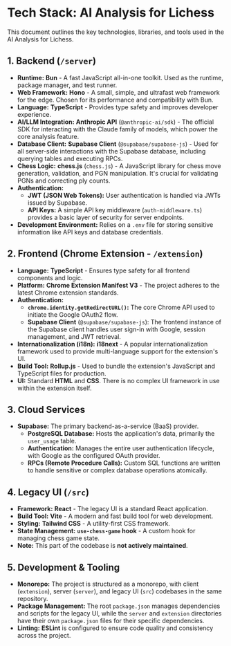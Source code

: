 # Tech Stack: AI Analysis for Lichess

This document outlines the key technologies, libraries, and tools used in the AI Analysis for Lichess.

## 1. Backend (`/server`)

-   **Runtime:** **Bun** - A fast JavaScript all-in-one toolkit. Used as the runtime, package manager, and test runner.
-   **Web Framework:** **Hono** - A small, simple, and ultrafast web framework for the edge. Chosen for its performance and compatibility with Bun.
-   **Language:** **TypeScript** - Provides type safety and improves developer experience.
-   **AI/LLM Integration:** **Anthropic API** (`@anthropic-ai/sdk`) - The official SDK for interacting with the Claude family of models, which power the core analysis feature.
-   **Database Client:** **Supabase Client** (`@supabase/supabase-js`) - Used for all server-side interactions with the Supabase database, including querying tables and executing RPCs.
-   **Chess Logic:** **chess.js** (`chess.js`) - A JavaScript library for chess move generation, validation, and PGN manipulation. It's crucial for validating PGNs and correcting ply counts.
-   **Authentication:**
    -   **JWT (JSON Web Tokens):** User authentication is handled via JWTs issued by Supabase.
    -   **API Keys:** A simple API key middleware (`auth-middleware.ts`) provides a basic layer of security for server endpoints.
-   **Development Environment:** Relies on a `.env` file for storing sensitive information like API keys and database credentials.

## 2. Frontend (Chrome Extension - `/extension`)

-   **Language:** **TypeScript** - Ensures type safety for all frontend components and logic.
-   **Platform:** **Chrome Extension Manifest V3** - The project adheres to the latest Chrome extension standards.
-   **Authentication:**
    -   **`chrome.identity.getRedirectURL()`:** The core Chrome API used to initiate the Google OAuth2 flow.
    -   **Supabase Client** (`@supabase/supabase-js`): The frontend instance of the Supabase client handles user sign-in with Google, session management, and JWT retrieval.
-   **Internationalization (i18n):** **i18next** - A popular internationalization framework used to provide multi-language support for the extension's UI.
-   **Build Tool:** **Rollup.js** - Used to bundle the extension's JavaScript and TypeScript files for production.
-   **UI:** Standard **HTML** and **CSS**. There is no complex UI framework in use within the extension itself.

## 3. Cloud Services

-   **Supabase:** The primary backend-as-a-service (BaaS) provider.
    -   **PostgreSQL Database:** Hosts the application's data, primarily the `user_usage` table.
    -   **Authentication:** Manages the entire user authentication lifecycle, with Google as the configured OAuth provider.
    -   **RPCs (Remote Procedure Calls):** Custom SQL functions are written to handle sensitive or complex database operations atomically.

## 4. Legacy UI (`/src`)

-   **Framework:** **React** - The legacy UI is a standard React application.
-   **Build Tool:** **Vite** - A modern and fast build tool for web development.
-   **Styling:** **Tailwind CSS** - A utility-first CSS framework.
-   **State Management:** **`use-chess-game` hook** - A custom hook for managing chess game state.
-   **Note:** This part of the codebase is **not actively maintained**.

## 5. Development & Tooling

-   **Monorepo:** The project is structured as a monorepo, with client (`extension`), server (`server`), and legacy UI (`src`) codebases in the same repository.
-   **Package Management:** The root `package.json` manages dependencies and scripts for the legacy UI, while the `server` and `extension` directories have their own `package.json` files for their specific dependencies.
-   **Linting:** **ESLint** is configured to ensure code quality and consistency across the project.